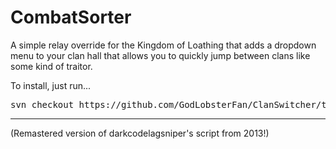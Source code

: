 # CombatSorter
A simple relay override for the Kingdom of Loathing that adds a dropdown menu to your clan hall that allows you to quickly jump between clans like some kind of traitor.

To install, just run...

<pre>svn checkout https://github.com/GodLobsterFan/ClanSwitcher/trunk/Release</pre>

---

(Remastered version of darkcodelagsniper's script from 2013!)
